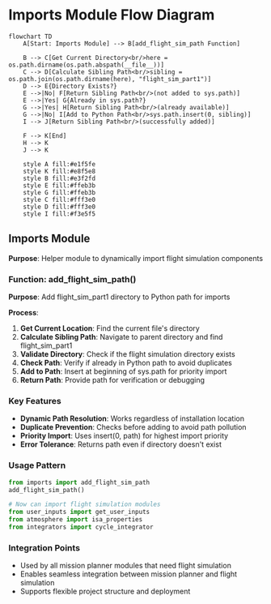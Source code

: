 # Imports Module Flow Diagram

```mermaid
flowchart TD
    A[Start: Imports Module] --> B[add_flight_sim_path Function]
    
    B --> C[Get Current Directory<br/>here = os.path.dirname(os.path.abspath(__file__))]
    C --> D[Calculate Sibling Path<br/>sibling = os.path.join(os.path.dirname(here), "flight_sim_part1")]
    D --> E{Directory Exists?}
    E -->|No| F[Return Sibling Path<br/>(not added to sys.path)]
    E -->|Yes| G{Already in sys.path?}
    G -->|Yes| H[Return Sibling Path<br/>(already available)]
    G -->|No| I[Add to Python Path<br/>sys.path.insert(0, sibling)]
    I --> J[Return Sibling Path<br/>(successfully added)]
    
    F --> K[End]
    H --> K
    J --> K

    style A fill:#e1f5fe
    style K fill:#e8f5e8
    style B fill:#e3f2fd
    style E fill:#ffeb3b
    style G fill:#ffeb3b
    style C fill:#fff3e0
    style D fill:#fff3e0
    style I fill:#f3e5f5
```

## Imports Module
**Purpose**: Helper module to dynamically import flight simulation components

### Function: add_flight_sim_path()
**Purpose**: Add flight_sim_part1 directory to Python path for imports

**Process**:
1. **Get Current Location**: Find the current file's directory
2. **Calculate Sibling Path**: Navigate to parent directory and find flight_sim_part1
3. **Validate Directory**: Check if the flight simulation directory exists
4. **Check Path**: Verify if already in Python path to avoid duplicates
5. **Add to Path**: Insert at beginning of sys.path for priority import
6. **Return Path**: Provide path for verification or debugging

### Key Features
- **Dynamic Path Resolution**: Works regardless of installation location
- **Duplicate Prevention**: Checks before adding to avoid path pollution
- **Priority Import**: Uses insert(0, path) for highest import priority
- **Error Tolerance**: Returns path even if directory doesn't exist

### Usage Pattern
```python
from imports import add_flight_sim_path
add_flight_sim_path()

# Now can import flight simulation modules
from user_inputs import get_user_inputs
from atmosphere import isa_properties
from integrators import cycle_integrator
```

### Integration Points
- Used by all mission planner modules that need flight simulation
- Enables seamless integration between mission planner and flight simulation
- Supports flexible project structure and deployment
